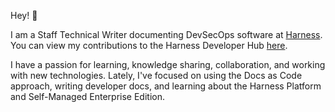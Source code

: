Hey! 👋 

I am a Staff Technical Writer documenting DevSecOps software at [Harness](harness.io). You can view my contributions to the Harness Developer Hub [here](https://github.com/brian-f-harness). 

I have a passion for learning, knowledge sharing, collaboration, and working with new technologies. Lately, I've focused on using the Docs as Code approach, writing developer docs, and learning about the Harness Platform and Self-Managed Enterprise Edition.


<!---
brian311/brian311 is a ✨ special ✨ repository because its `README.md` (this file) appears on your GitHub profile.
You can click the Preview link to take a look at your changes.
--->

